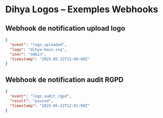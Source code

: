 # Dihya Logos – Exemples Webhooks

## Webhook de notification upload logo
```json
{
  "event": "logo_uploaded",
  "logo": "dihya-main.svg",
  "user": "admin",
  "timestamp": "2025-05-22T12:00:00Z"
}
```

## Webhook de notification audit RGPD
```json
{
  "event": "logo_audit_rgpd",
  "result": "passed",
  "timestamp": "2025-05-22T12:01:00Z"
}
```
